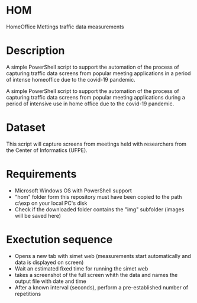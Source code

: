 # HOM
HomeOffice Mettings traffic data measurements

# Description
A simple PowerShell script to support the automation of the process of capturing traffic data screens from popular meeting applications in a period of intense homeoffice due to the covid-19 pandemic.

A simple PowerShell script to support the automation of the process of capturing traffic data screens from popular meeting applications during a period of intensive use in home office due to the covid-19 pandemic.

# Dataset
This script will capture screens from meetings held with researchers from the Center of Informatics (UFPE).

# Requirements

- Microsoft Windows OS with PowerShell support
- "hom" folder form this repository must have been copied to the path c:\exp on your local PC's disk
- Check if the downloaded folder contains the "img" subfolder (images will be saved here)

# Exectution sequence

- Opens a new tab with simet web (measurements start automatically and data is displayed on screen)
- Wait an estimated fixed time for running the simet web
- takes a screenshot of the full screen whith the data and names the output file with date and time
- After a known interval (seconds), perform a pre-established number of repetitions


